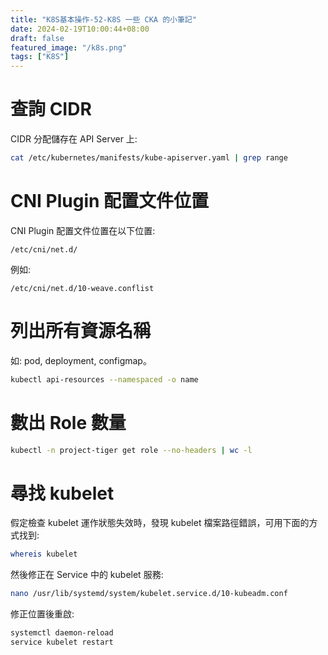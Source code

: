 ```yaml
---
title: "K8S基本操作-52-K8S 一些 CKA 的小筆記"
date: 2024-02-19T10:00:44+08:00
draft: false
featured_image: "/k8s.png"
tags: ["K8S"]
---
```


# 查詢 CIDR

CIDR 分配儲存在 API Server 上:

```bash
cat /etc/kubernetes/manifests/kube-apiserver.yaml | grep range
```

# CNI Plugin 配置文件位置

CNI Plugin 配置文件位置在以下位置:

```
/etc/cni/net.d/
```

例如:

```
/etc/cni/net.d/10-weave.conflist
```

# 列出所有資源名稱

如: pod, deployment, configmap。

```bash
kubectl api-resources --namespaced -o name
```

# 數出 Role 數量

```bash
kubectl -n project-tiger get role --no-headers | wc -l
```

# 尋找 kubelet

假定檢查 kubelet 運作狀態失效時，發現 kubelet 檔案路徑錯誤，可用下面的方式找到:

```bash
whereis kubelet
```

然後修正在 Service 中的 kubelet 服務:

```bash
nano /usr/lib/systemd/system/kubelet.service.d/10-kubeadm.conf
```

修正位置後重啟:

```bash
systemctl daemon-reload
service kubelet restart
```